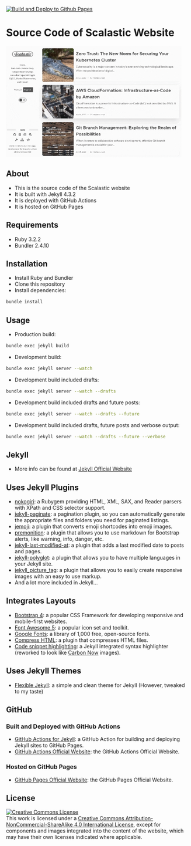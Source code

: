 [![Build and Deploy to Github Pages](https://github.com/scalastic/scalastic.github.io/actions/workflows/build-jekyll.yml/badge.svg)](https://github.com/scalastic/scalastic.github.io/actions/workflows/build-jekyll.yml)

# Source Code of Scalastic Website

<a href="https://scalastic.io/en">![](assets/img/scalastic_home.gif)</a>

## About

- This is the source code of the Scalastic website
- It is built with Jekyll 4.3.2
- It is deployed with GitHub Actions
- It is hosted on GitHub Pages

## Requirements

- Ruby 3.2.2
- Bundler 2.4.10

## Installation

- Install Ruby and Bundler
- Clone this repository
- Install dependencies:

```bash
bundle install
```

## Usage

- Production build:

```bash
bundle exec jekyll build
```

- Development build:

```bash
bundle exec jekyll server --watch
```

- Development build included drafts:

```bash
bundle exec jekyll server --watch --drafts
```

- Development build included drafts and future posts:

```bash
bundle exec jekyll server --watch --drafts --future
```

- Development build included drafts, future posts and verbose output:

```bash
bundle exec jekyll server --watch --drafts --future --verbose
```

## Jekyll

- More info can be found at [Jekyll Official Website](https://jekyllrb.com)

## Uses Jekyll Plugins

- [nokogiri](https://nokogiri.org): a Rubygem providing HTML, XML, SAX, and Reader parsers with XPath and CSS selector support.
- [jekyll-paginate](https://jekyllrb.com/docs/pagination/): a pagination plugin, so you can automatically generate the appropriate files and folders you need for paginated listings.
- [jemoji](https://github.com/jekyll/jemoji): a plugin that converts emoji shortcodes into emoji images.
- [premonition](https://github.com/lazee/premonition): a plugin that allows you to use markdown for Bootstrap alerts, like warning, info, danger, etc.
- [jekyll-last-modified-at](https://github.com/gjtorikian/jekyll-last-modified-at): a plugin that adds a last modified date to posts and pages.
- [jekyll-polyglot](https://github.com/untra/polyglot): a plugin that allows you to have multiple languages in your Jekyll site.
- [jekyll_picture_tag](https://github.com/rbuchberger/jekyll_picture_tag): a plugin that allows you to easily create responsive images with an easy to use markup.
- And a lot more included in Jekyll...

## Integrates Layouts

- [Bootstrap 4](https://getbootstrap.com/docs/4.6/getting-started/introduction/): a popular CSS Framework for developing responsive and mobile-first websites.
- [Font Awesome 5](https://fontawesome.com/v5.15/how-to-use/on-the-web/setup/using-package-managers): a popular icon set and toolkit.
- [Google Fonts](https://fonts.google.com): a library of 1,000 free, open-source fonts.
- [Compress HTML](https://github.com/penibelst/jekyll-compress-html): a plugin that compresses HTML files.
- [Code snippet highlighting](https://jekyllrb.com/docs/liquid/tags/#code-snippet-highlighting): a Jekyll integrated syntax highlighter (reworked to look like [Carbon Now](https://carbon.now.sh/) images).

## Uses Jekyll Themes

- [Flexible Jekyll](https://github.com/artemsheludko/flexible-jekyll): a simple and clean theme for Jekyll (However, tweaked to my taste)

## GitHub

### Built and Deployed with GitHub Actions

- [GitHub Actions for Jekyll](https://github.com/jeffreytse/jekyll-deploy-action): a GitHub Action for building and deploying Jekyll sites to GitHub Pages.
- [GitHub Actions Official Website](https://docs.github.com/en/actions): the GitHub Actions Official Website.

### Hosted on GitHub Pages

- [GitHub Pages Official Website](https://pages.github.com): the GitHub Pages Official Website.

## License

<a rel="license" href="https://creativecommons.org/licenses/by-nc-nd/4.0/"><img alt="Creative Commons License" style="border-width:0" src="https://i.creativecommons.org/l/by-nc-sa/4.0/88x31.png" /></a><br />This work is licensed under a <a rel="license" href="http://creativecommons.org/licenses/by-nc-sa/4.0/">Creative Commons Attribution-NonCommercial-ShareAlike 4.0 International License</a>, except for components and images integrated into the content of the website, which may have their own licenses indicated where applicable.